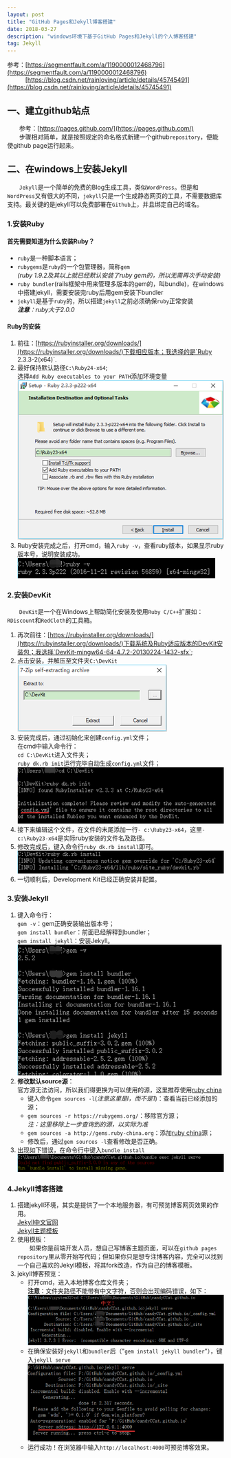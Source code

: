 ```yaml
---
layout: post
title: "GitHub Pages和Jekyll博客搭建"
date: 2018-03-27
description: "windows环境下基于GitHub Pages和Jekyll的个人博客搭建"
tag: Jekyll
---   
```



参考：[https://segmentfault.com/a/1190000012468796](https://segmentfault.com/a/1190000012468796)<br>
&emsp;&emsp;&emsp;[https://blog.csdn.net/rainloving/article/details/45745491](https://blog.csdn.net/rainloving/article/details/45745491)

## 一、建立github站点
&emsp;&emsp;参考：[https://pages.github.com/](https://pages.github.com/)<br>
&emsp;&emsp;步骤相对简单，就是按照规定的命名格式新建一个github`repository`，便能使github page运行起来。
## 二、在windows上安装Jekyll
&emsp;&emsp;`Jekyll`是一个简单的免费的Blog生成工具，类似`WordPress`。但是和`WordPress`又有很大的不同，`jekyll`只是一个生成静态网页的工具，不需要数据库支持。最关键的是jekyll可以免费部署在`Github`上，并且绑定自己的域名。
### 1.安装Ruby
#### 首先需要知道为什么安装Ruby？
- `ruby`是一种脚本语言；
- `rubygems`是`ruby`的一个包管理器，简称`gem`<br>*(ruby 1.9.2及其以上就已经默认安装了ruby gem的，所以无需再次手动安装)*
- `ruby bundler`(rails框架中用来管理多版本的gem的，叫bundle)，在windows中搭建jekyll，需要安装完ruby后用gem安装下bundler
- `jekyll`是基于`ruby`的，所以搭建`jekyll`之前必须确保`ruby`正常安装<br>***注意**：ruby大于2.0.0*

#### Ruby的安装

1. 前往：[https://rubyinstaller.org/downloads/](https://rubyinstaller.org/downloads/)下载相应版本；我选择的是`Ruby 2.3.3-2(x64)`.<br>
2. 最好保持默认路径`C:\Ruby24-x64`;<br>选择`Add Ruby executables to your PATH`添加环境变量<br>![](/images/posts/180327/Ruby1.png)
3. Ruby安装完成之后，打开cmd，输入`ruby -v`，查看ruby版本，如果显示ruby版本号，说明安装成功。<br>![](/images/posts/180327/Ruby2.png)


### 2.安装DevKit
&emsp;&emsp;`DevKit`是一个在Windows上帮助简化安装及使用`Ruby C/C++`扩展如：`RDiscount`和`RedCloth`的工具箱。

1. 再次前往：[https://rubyinstaller.org/downloads/](https://rubyinstaller.org/downloads/)下载系统及Ruby适应版本的DevKit安装包；我选择`DevKit-mingw64-64-4.7.2-20130224-1432-sfx`;
2. 点击安装，并解压至文件夹`C:\DevKit`<br>![](/images/posts/180327/Ruby3.png)
3. 安装完成后，通过初始化来创建`config.yml`文件；<br>在cmd中输入命令行：<br>`cd C:\DevKit`进入文件夹；<br>`ruby dk.rb init`运行完毕自动生成`config.yml`文件；<br>![](/images/posts/180327/Ruby4.png)
4. 接下来编辑这个文件，在文件的末尾添加一行`- c:\Ruby23-x64`，这里`- c:\Ruby23-x64`是实际ruby安装的文件名及路径。
5. 修改完成后，键入命令行`ruby dk.rb install`即可。<br>![](/images/posts/180327/Ruby5.png)
6. 一切顺利后，Development Kit已经正确安装并配置。

### 3.安装Jekyll
1. 键入命令行：<br>`gem -v`：gem正确安装输出版本号；<br>`gem install bundler`：前面已经解释到bundler；<br>`gem install jekyll`：安装Jekyll。<br>![](/images/posts/180327/Ruby6.png)
2. **修改默认source源**：<br>官方源无法访问，所以我们得更换为可以使用的源，这里推荐使用[ruby china](http://gems.ruby-china.org)
	- 键入命令`gem sources -l`(*注意这里是l，而不是1*)：查看当前已经添加的源；
	- `gem sources -r https://rubygems.org/`：移除官方源；<br>*注：这里移除上一步查询到的源，以实际为准*
	- `gem sources -a http://gems.ruby-china.org`：添加[ruby china](http://gems.ruby-china.org)源；
	- 修改后，通过`gem sources -l`查看修改是否正确。
3. 出现如下错误，在命令行中键入`bundle install`<br>![](/images/posts/180327/Ruby7.png)

### 4.Jekyll博客搭建
1. 搭建jekyll环境，其实是提供了一个本地服务器，有可预览博客网页效果的作用。<br>[Jekyll中文官网](https://www.jekyll.com.cn/)<br>[Jekyll主题模板](http://jekyllthemes.org/)
2. 使用模板：<br>&emsp;&emsp;如果你是前端开发人员，想自己写博客主题页面，可以在`github pages repository`里从零开始写代码；但如果你只是想专注博客内容，完全可以找到一个自己喜欢的Jekyll模板，将其fork改造，作为自己的博客模板。
3. jekyll博客预览：
	- 打开cmd，进入本地博客仓库文件夹；<br>**注意**：文件夹路径不能带有中文字符，否则会出现编码错误，如下：<br>![](/images/posts/180327/Ruby8.png)
	- 在确保安装好`jekyll`和`bundler`后（"`gem install jekyll bundler`"），键入`jekyll serve`<br>![](/images/posts/180327/Ruby9.png)
	- 运行成功！在浏览器中输入`http://localhost:4000`可预览博客效果。

